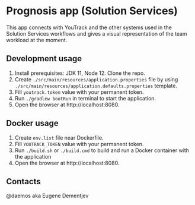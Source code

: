 # Prognosis app (Solution Services)

This app connects with YouTrack and the other systems used in the Solution Services workflows and gives a visual representation of the team workload at the moment.

## Development usage

1. Install prerequisites: JDK 11, Node 12. Clone the repo.
2. Create `./src/main/resources/application.properties` file by using `./src/main/resources/application.defaults.properties` template.
3. Fill `youtrack.token` value with your permanent token.
4. Run `./gradlew bootRun` in terminal to start the application.
5. Open the browser at http://localhost:8080.

## Docker usage

1. Create `env.list` file near Dockerfile.
2. Fill `YOUTRACK_TOKEN` value with your permanent token.
3. Run `./build.sh` or `./build.cmd` to build and run a Docker container with the application
4. Open the browser at http://localhost:8080.

## Contacts

@daemos aka Eugene Dementjev
